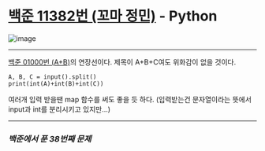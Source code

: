 # [백준 11382번 (꼬마 정민)](https://www.acmicpc.net/problem/11382) - Python

![image](https://user-images.githubusercontent.com/104616990/173815916-51730abd-e5a4-4af3-ae8d-2cee1af8bbdf.png)

---

[백준 01000번 (A+B)](https://github.com/II-eugene-II/baekjoon/blob/main/base/%EB%B0%B1%EC%A4%80%2001000%EB%B2%88.md)의 연장선이다. 제목이 A+B+C여도 위화감이 없을 것이다.

```
A, B, C = input().split()
print(int(A)+int(B)+int(C))
```

여러개 입력 받을땐 map 함수를 써도 좋을 듯 하다. (입력받는건 문자열이라는 뜻에서 input과 int를 분리시키고 있지만...)

---

### *백준에서 푼 38번째 문제*

